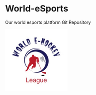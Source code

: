# World-eSports
Our world esports platform Git Repository
<!DOCTYPE html>
<html>
<head>
<img src="https://raw.githubusercontent.com/KeithPrinkey/World-eSports/master/WeHL.png" alt="World eSports">
 </head
  </html>
